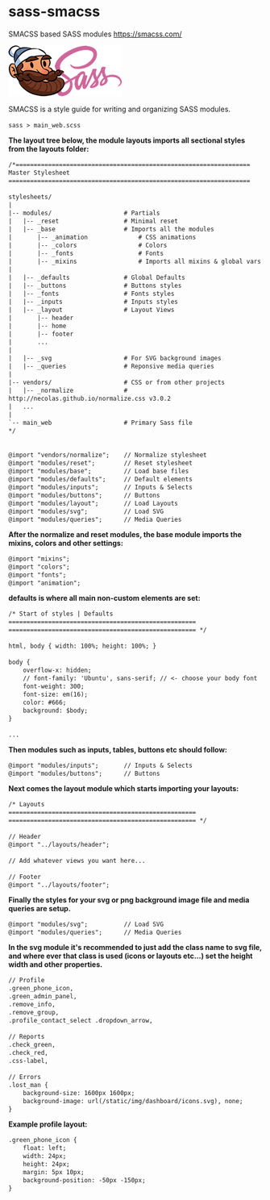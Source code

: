 # sass-smacss
SMACSS based SASS modules
https://smacss.com/

![Jack](https://raw.githubusercontent.com/leongaban/github_images/master/sass-smacss-logo.png)

SMACSS is a style guide for writing and organizing SASS modules.

`sass > main_web.scss`

<strong>The layout tree below, the module layouts imports all sectional styles from the layouts folder:</strong>

```
/*=================================================================
Master Stylesheet 
===================================================================

stylesheets/
|
|-- modules/            	    # Partials
|   |-- _reset       	    	# Minimal reset
|   |-- _base           	    # Imports all the modules
|   	|-- _animation      	    # CSS animations
|   	|-- _colors         	    # Colors
|   	|-- _fonts          	    # Fonts
|   	|-- _mixins         	    # Imports all mixins & global vars
|
|   |-- _defaults       	    # Global Defaults
|   |-- _buttons         	    # Buttons styles
|   |-- _fonts         	    	# Fonts styles
|   |-- _inputs          	    # Inputs styles
|   |-- _layout         	    # Layout Views
|   	|-- header
|   	|-- home
|   	|-- footer
|   	...
|
|   |-- _svg					# For SVG background images
|   |-- _queries				# Reponsive media queries
|
|-- vendors/            	    # CSS or from other projects
|   |-- _normalize      	    # http://necolas.github.io/normalize.css v3.0.2
|   ...
|
`-- main_web				    # Primary Sass file
*/


@import "vendors/normalize"; 	// Normalize stylesheet
@import "modules/reset";		// Reset stylesheet
@import "modules/base";			// Load base files
@import "modules/defaults";		// Default elements
@import "modules/inputs";		// Inputs & Selects
@import "modules/buttons";		// Buttons
@import "modules/layout";		// Load Layouts
@import "modules/svg";			// Load SVG
@import "modules/queries";		// Media Queries
```

<strong>After the normalize and reset modules, the base module imports the mixins, colors and other settings:</strong>

```
@import "mixins";
@import "colors";
@import "fonts";
@import "animation";
```

<strong>defaults is where all main non-custom elements are set:</strong>

```
/* Start of styles | Defaults
====================================================
==================================================== */

html, body { width: 100%; height: 100%; } 

body {
	overflow-x: hidden;
    // font-family: 'Ubuntu', sans-serif; // <- choose your body font
	font-weight: 300;
    font-size: em(16);
    color: #666;
	background: $body;
}

...
```

<strong>Then modules such as inputs, tables, buttons etc should follow:</strong>
```
@import "modules/inputs";		// Inputs & Selects
@import "modules/buttons";		// Buttons
```

<strong>Next comes the layout module which starts importing your layouts:</strong>
```
/* Layouts
====================================================
==================================================== */

// Header
@import "../layouts/header";

// Add whatever views you want here...

// Footer
@import "../layouts/footer";

```

<strong>Finally the styles for your svg or png background image file and media queries are setup.</strong>
```
@import "modules/svg";			// Load SVG
@import "modules/queries";		// Media Queries
```

<strong>In the svg module it's recommended to just add the class name to svg file, and where ever that class is used (icons or layouts 
etc...) set the height width and other properties.</strong>

```
// Profile
.green_phone_icon,
.green_admin_panel,
.remove_info,
.remove_group,
.profile_contact_select .dropdown_arrow,

// Reports
.check_green,
.check_red,
.css-label,

// Errors
.lost_man {
	background-size: 1600px 1600px;
	background-image: url(/static/img/dashboard/icons.svg), none;
}
```

<strong>Example profile layout:</strong>
```
.green_phone_icon {
	float: left;
	width: 24px;
	height: 24px;
	margin: 5px 10px;
	background-position: -50px -150px;
}

```
